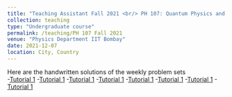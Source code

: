 ```yaml
---
title: "Teaching Assistant Fall 2021 <br/> PH 107: Quantum Physics and Application"
collection: teaching
type: "Undergraduate course"
permalink: /teaching/PH 107 Fall 2021
venue: "Physics Department IIT Bombay"
date: 2021-12-07
location: City, Country
---
```



Here are the handwritten solutions of the weekly problem sets <br/>
-[Tutorial 1]()
-[Tutorial 1]()
-[Tutorial 1]()
-[Tutorial 1]()
-[Tutorial 1]()
-[Tutorial 1]()
-[Tutorial 1]()
-[Tutorial 1]()
